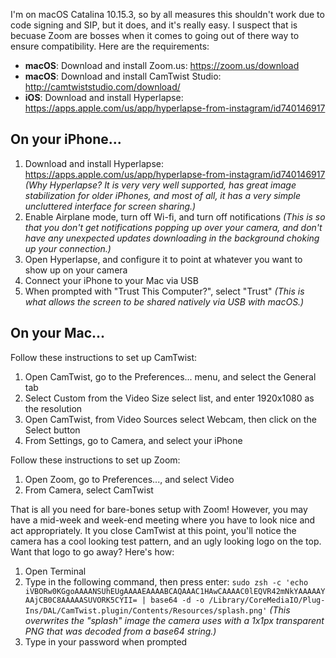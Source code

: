 I'm on macOS Catalina 10.15.3, so by all measures this shouldn't work due to code signing and SIP, but it does, and it's really easy. I suspect that is becuase Zoom are bosses when it comes to going out of there way to ensure compatibility. Here are the requirements:

* **macOS**: Download and install Zoom.us: https://zoom.us/download
* **macOS**: Download and install CamTwist Studio: http://camtwiststudio.com/download/
* **iOS**: Download and install Hyperlapse: https://apps.apple.com/us/app/hyperlapse-from-instagram/id740146917

## On your iPhone...

1. Download and install Hyperlapse: https://apps.apple.com/us/app/hyperlapse-from-instagram/id740146917 _(Why Hyperlapse? It is very very well supported, has great image stabilization for older iPhones, and most of all, it has a very simple uncluttered interface for screen sharing.)_
2. Enable Airplane mode, turn off Wi-fi, and turn off notifications _(This is so that you don't get notifications popping up over your camera, and don't have any unexpected updates downloading in the background choking up your connection.)_
3. Open Hyperlapse, and configure it to point at whatever you want to show up on your camera
4. Connect your iPhone to your Mac via USB
5. When prompted with "Trust This Computer?", select "Trust" _(This is what allows the screen to be shared natively via USB with macOS.)_

## On your Mac...

Follow these instructions to set up CamTwist:

1. Open CamTwist, go to the Preferences... menu, and select the General tab
2. Select Custom from the Video Size select list, and enter 1920x1080 as the resolution
3. Open CamTwist, from Video Sources select Webcam, then click on the Select button
4. From Settings, go to Camera, and select your iPhone

Follow these instructions to set up Zoom:

1. Open Zoom, go to Preferences..., and select Video
2. From Camera, select CamTwist

That is all you need for bare-bones setup with Zoom! However, you may have a mid-week and week-end meeting where you have to look nice and act appropriately. It you close CamTwist at this point, you'll notice the camera has a cool looking test pattern, and an ugly looking logo on the top. Want that logo to go away? Here's how:

1. Open Terminal
2. Type in the following command, then press enter: `sudo zsh -c 'echo iVBORw0KGgoAAAANSUhEUgAAAAEAAAABCAQAAAC1HAwCAAAAC0lEQVR42mNkYAAAAAYAAjCB0C8AAAAASUVORK5CYII= | base64 -d -o /Library/CoreMediaIO/Plug-Ins/DAL/CamTwist.plugin/Contents/Resources/splash.png'` _(This overwrites the "splash" image the camera uses with a 1x1px transparent PNG that was decoded from a base64 string.)_
3. Type in your password when prompted